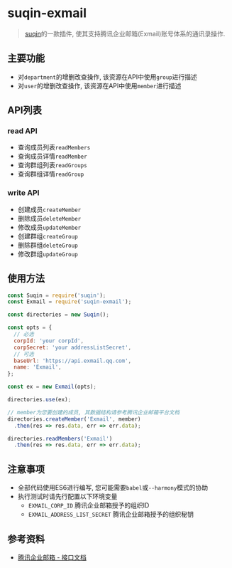 # suqin-exmail

> [suqin](https://github.com/DFocusFE/suqin)的一款插件, 使其支持腾讯企业邮箱(Exmail)账号体系的通讯录操作.

## 主要功能

- 对`department`的增删改查操作, 该资源在API中使用`group`进行描述
- 对`user`的增删改查操作, 该资源在API中使用`member`进行描述

## API列表

### read API

- 查询成员列表`readMembers`
- 查询成员详情`readMember`
- 查询群组列表`readGroups`
- 查询群组详情`readGroup`

### write API

- 创建成员`createMember`
- 删除成员`deleteMember`
- 修改成员`updateMember`
- 创建群组`createGroup`
- 删除群组`deleteGroup`
- 修改群组`updateGroup`

## 使用方法

```js
const Suqin = require('suqin');
const Exmail = require('suqin-exmail');

const directories = new Suqin();

const opts = {
  // 必选
  corpId: 'your corpId',
  corpSecret: 'your addressListSecret',
  // 可选
  baseUrl: 'https://api.exmail.qq.com',
  name: 'Exmail',
};

const ex = new Exmail(opts);

directories.use(ex);

// member为您要创建的成员, 其数据结构请参考腾讯企业邮箱平台文档
directories.createMember('Exmail', member)
  .then(res => res.data, err => err.data);

directories.readMembers('Exmail')
  .then(res => res.data, err => err.data);
```

## 注意事项

- 全部代码使用ES6进行编写, 您可能需要`babel`或`--harmony`模式的协助
- 执行测试时请先行配置以下环境变量
  - `EXMAIL_CORP_ID` 腾讯企业邮箱授予的组织ID
  - `EXMAIL_ADDRESS_LIST_SECRET` 腾讯企业邮箱授予的组织秘钥

## 参考资料

- [腾讯企业邮箱 - 接口文档](https://exmail.qq.com/qy_mng_logic/doc#10001)
